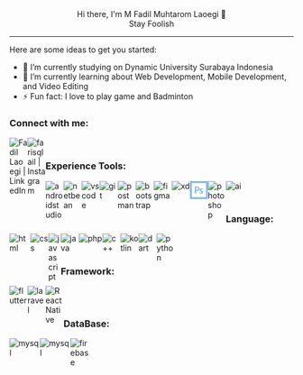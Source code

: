 


<div align="center"> Hi there, I'm M Fadil Muhtarom Laoegi 👋 </div>
<div align="center">Stay Foolish</div>

<hr>

Here are some ideas to get you started:

- 🔭 I’m currently studying on Dynamic University Surabaya Indonesia
- 🌱 I’m currently learning about Web Development, Mobile Development, and Video Editing
- ⚡ Fun fact:  I love to play game and Badminton


 ### Connect with me:

<a target="blank" href="https://www.linkedin.com/in/fadil-laoegi-b632a3204/"><img align="left" alt="Fadil Laoegi | LinkedIn" width="32px" src="https://cdn-icons-png.flaticon.com/512/174/174857.png" /></a>
<a target="blank" href="https://www.instagram.com/fdlml_/"><img align="left" alt="farisqlail | Instagram" width="32px" src="https://static.cdnlogo.com/logos/i/92/instagram.svg" /></a>


<br/>

### Experience Tools:
<img align="left" alt="androidstudio" width="32px" src="https://upload.wikimedia.org/wikipedia/commons/thumb/e/e3/Android_Studio_Icon_%282014-2019%29.svg/1200px-Android_Studio_Icon_%282014-2019%29.svg.png" />
<img align="left" alt="netbean" width="32px" src="https://github.com/fadillaoegi/AssetsIcons/blob/master/Png/For_Stiker/NetBeans.png" />
<img align="left" alt="vscode" width="32px" src="https://github.com/fadillaoegi/AssetsIcons/blob/master/Png/For_Stiker/Vscode.png" />
<img align="left" alt="git" width="32px" src="https://upload.wikimedia.org/wikipedia/commons/thumb/3/3f/Git_icon.svg/1024px-Git_icon.svg.png" />
<img align="left" alt="postman" width="32px" src="https://seeklogo.com/images/P/postman-logo-F43375A2EB-seeklogo.com.png" />
<img align="left" alt="bootstrap" width="32px" src="https://upload.wikimedia.org/wikipedia/commons/thumb/b/b2/Bootstrap_logo.svg/1280px-Bootstrap_logo.svg.png" />
<img align="left" alt="figma" width="32px" src="https://upload.wikimedia.org/wikipedia/commons/3/33/Figma-logo.svg" /> 
<img align="left" alt="xd" width="32px" src="https://cdn.worldvectorlogo.com/logos/adobe-xd.svg" /> 
<img align="left" alt="photoshop" width="32px" src="https://raw.githubusercontent.com/devicons/devicon/master/icons/photoshop/photoshop-line.svg" />
<img align="left" alt="photoshop" width="32px" src="https://github.com/fadillaoegi/AssetsIcons/blob/master/Png/For_Stiker/pr.png" />
<img align="left" alt="ai" width="32px" src="https://www.vectorlogo.zone/logos/adobe_illustrator/adobe_illustrator-icon.svg" />
<br/> <br/>

### Language:
<img align="left" alt="html" width="37px" src="https://icon-library.com/images/html5-icon/html5-icon-13.jpg" />
<img align="left" alt="css" width="32px" src="https://cdn.iconscout.com/icon/free/png-256/css-131-722685.png" />
<img align="left" alt="javascript" width="22px" src="https://upload.wikimedia.org/wikipedia/commons/thumb/9/99/Unofficial_JavaScript_logo_2.svg/1024px-Unofficial_JavaScript_logo_2.svg.png" />
<img align="left" alt="java" width="32px" src="https://upload.wikimedia.org/wikipedia/de/e/e1/Java-Logo.svg" />
<img align="left" alt="php" width="42px" src="https://github.com/fadillaoegi/AssetsIcons/blob/master/Png/For_Stiker/Php.png" />
<img align="left" alt="c++" width="32px" src="https://github.com/fadillaoegi/AssetsIcons/blob/master/Png/For_Stiker/c%2B%2B.png" />
<img align="left" alt="kotlin" width="32px" src="https://github.com/fadillaoegi/AssetsIcons/blob/master/Png/For_Stiker/kotlin.png" />
<img align="left" alt="dart" width="32px" src="https://github.com/fadillaoegi/AssetsIcons/blob/master/Png/For_Stiker/dart.png" />
<img align="left" alt="python" width="32px" src="https://github.com/fadillaoegi/AssetsIcons/blob/master/Png/For_Stiker/Phyton.png" />

<br/> <br/>

### Framework:
<img align="left" alt="flutter" width="32px" src="https://www.vectorlogo.zone/logos/flutterio/flutterio-icon.svg" /> 
<img align="left" alt="laravel" width="32px" src="https://upload.wikimedia.org/wikipedia/commons/thumb/9/9a/Laravel.svg/1969px-Laravel.svg.png" />
<img align="left" alt="ReactNative" width="32px" src="https://reactnative.dev/img/header_logo.svg" />

<br/> <br/>

### DataBase:
<img align="left" alt="mysql" width="54px" src="https://download.logo.wine/logo/MySQL/MySQL-Logo.wine.png" />
<img align="left" alt="mysql" width="54px" src="https://github.com/fadillaoegi/AssetsIcons/blob/master/Png/For_Stiker/oracle.png" />
<img align="left" alt="firebase" width="34px" src="https://github.com/fadillaoegi/AssetsIcons/blob/master/Png/For_Stiker/firebase.png" />

<!-- ![flutter](https://user-images.githubusercontent.com/58667496/180014842-1fead90f-1ba3-4eb3-9805-5859ac549785.png) -->
